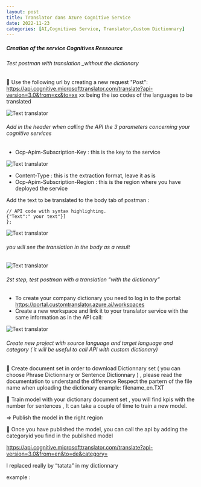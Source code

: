 ```yaml
---
layout: post
title: Translator dans Azure Cognitive Service  
date: 2022-11-23
categories: [AI,Cognitives Service, Translator,Custom Dictionnary]
---
```


##### Creation of the service Cognitives Ressource

###### Test postman with translation _without the dictionary

	Use the following url by creating a new request "Post":  https://api.cognitive.microsofttranslator.com/translate?api-version=3.0&from=xx&to=xx
xx being the iso codes of the languages to be translated

![Text translator](https://raw.githubusercontent.com/marc-hadjeje/marc-hadjeje.github.io/main/assets/images/text_translator.jpg)


###### Add in the header when calling the API the 3 parameters concerning your cognitive services

-	Ocp-Apim-Subscription-Key :  this is the key to the service 

![Text translator](https://raw.githubusercontent.com/marc-hadjeje/marc-hadjeje.github.io/main/assets/images/text_translator.jpg)

-	Content-Type : this is the extraction format, leave it as is
-	Ocp-Apim-Subscription-Region : this is the region where you have deployed the service

Add the text to be translated to the body tab of postman :

```api
// API code with syntax highlighting.
{"Text":" your text"}]
}; 
```
![Text translator](https://raw.githubusercontent.com/marc-hadjeje/marc-hadjeje.github.io/main/assets/images/text_translator.jpg)

######	you will see the translation in the body as a result

![Text translator](https://raw.githubusercontent.com/marc-hadjeje/marc-hadjeje.github.io/main/assets/images/text_translator.jpg)


###### 2st step, test postman with a translation “with the dictionary”

-	To create your company dictionary you need to log in to the portal: https://portal.customtranslator.azure.ai/workspaces
-	Create a new workspace and link it to your translator service with the same information as in the API call:

![Text translator](https://raw.githubusercontent.com/marc-hadjeje/marc-hadjeje.github.io/main/assets/images/text_translator.jpg)

######	Create new project with source language and target language and category ( it will be useful to call API with custom dictionary)


	Create document set in order to download Dictionnary set  ( you can choose Phrase Dictionnary or Sentence Dictionnary )  , please read the documentation to understand the difference 
Respect the partern of the file name when uploading the dictionary 
example: filename_en.TXT

	Train model with your dictionary document set , you will find kpis with the number for sentences ,   It can take a couple of time to train a new model.

 
 
=> Publish the model in the right region

 


 

	Once you have published the model, you can call the api by adding the categoryid you find in the published model

https://api.cognitive.microsofttranslator.com/translate?api-version=3.0&from=en&to=de&category=<category-Id>

I replaced really by “tatata” in my dictionnary

example :
 


